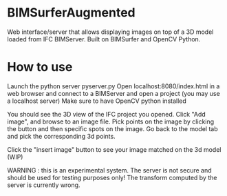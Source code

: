 # BIMSurferAugmented
Web interface/server that allows displaying images on top of a 3D model loaded from IFC BIMServer.
Built on BIMSurfer and OpenCV Python.

# How to use
Launch the python server pyserver.py
Open localhost:8080/index.html in a web browser and connect to a BIMServer and open a project (you may use a localhost server)
Make sure to have OpenCV python installed

You should see the 3D view of the IFC project you opened. Click "Add image", and browse to an image file.
Pick points on the image by clicking the button and then specific spots on the image.
Go back to the model tab and pick the corresponding 3d points.

Click the "insert image" button to see your image matched on the 3d model (WIP)

WARNING : this is an experimental system. The server is not secure and should be used for testing purposes only! The transform computed by the server is currently wrong.
